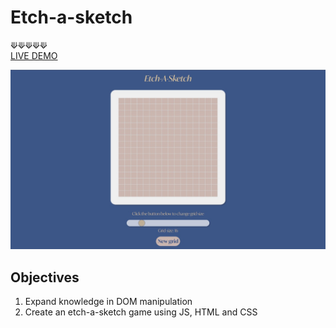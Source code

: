 # Etch-a-sketch
⟱⟱⟱⟱⟱
<br />
[LIVE DEMO](https://acdeguia.github.io/etch-a-sketch/)

![screenshot](https://github.com/acdeguia/etch-a-sketch/blob/main/screenshot.jpeg)

## Objectives
1. Expand knowledge in DOM manipulation
2. Create an etch-a-sketch game using JS, HTML and CSS
